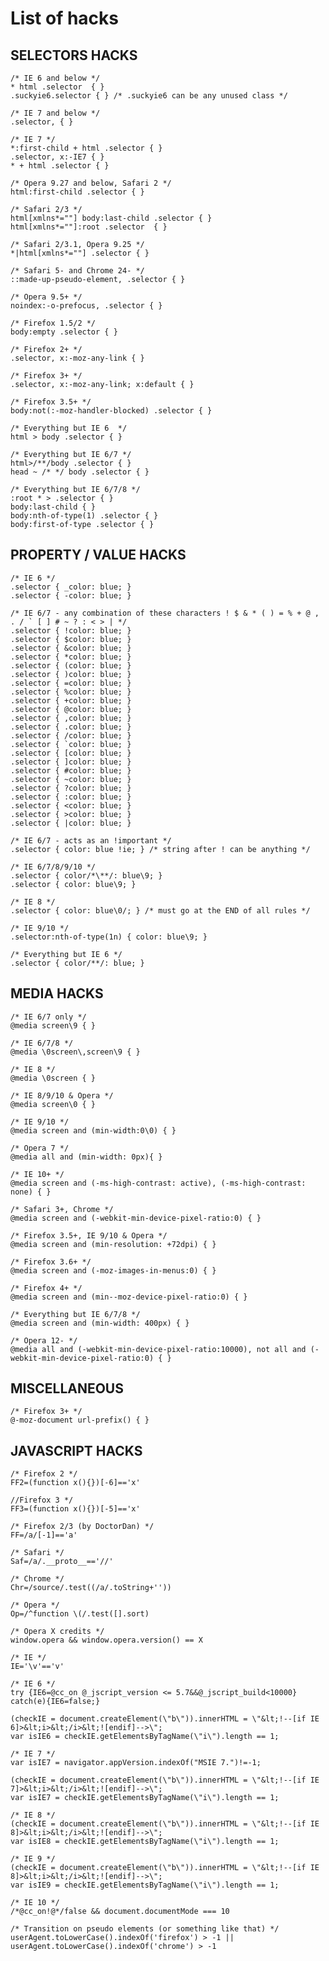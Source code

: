 # List of hacks

## SELECTORS HACKS

	/* IE 6 and below */
	* html .selector  { }
	.suckyie6.selector { } /* .suckyie6 can be any unused class */
	
	/* IE 7 and below */
	.selector, { } 
	 
	/* IE 7 */
	*:first-child + html .selector { } 
	.selector, x:-IE7 { } 
	* + html .selector { } 

	/* Opera 9.27 and below, Safari 2 */
	html:first-child .selector { }

	/* Safari 2/3 */
	html[xmlns*=""] body:last-child .selector { }
	html[xmlns*=""]:root .selector  { }

	/* Safari 2/3.1, Opera 9.25 */
	*|html[xmlns*=""] .selector { }

	/* Safari 5- and Chrome 24- */
	::made-up-pseudo-element, .selector { }

	/* Opera 9.5+ */
	noindex:-o-prefocus, .selector { }

	/* Firefox 1.5/2 */
	body:empty .selector { }

	/* Firefox 2+ */
	.selector, x:-moz-any-link { }

	/* Firefox 3+ */
	.selector, x:-moz-any-link; x:default { }

	/* Firefox 3.5+ */
	body:not(:-moz-handler-blocked) .selector { }

	/* Everything but IE 6  */
	html > body .selector { }

	/* Everything but IE 6/7 */
	html>/**/body .selector { }
	head ~ /* */ body .selector { } 

	/* Everything but IE 6/7/8 */
	:root * > .selector { }
	body:last-child { }
	body:nth-of-type(1) .selector { }
	body:first-of-type .selector { }

## PROPERTY / VALUE HACKS

	/* IE 6 */ 
	.selector { _color: blue; }
	.selector { -color: blue; }
	 
	/* IE 6/7 - any combination of these characters ! $ & * ( ) = % + @ , . / ` [ ] # ~ ? : < > | */
	.selector { !color: blue; }
	.selector { $color: blue; }
	.selector { &color: blue; }
	.selector { *color: blue; }
	.selector { (color: blue; }
	.selector { )color: blue; }
	.selector { =color: blue; }
	.selector { %color: blue; }
	.selector { +color: blue; }
	.selector { @color: blue; }
	.selector { ,color: blue; }
	.selector { .color: blue; }
	.selector { /color: blue; }
	.selector { `color: blue; }
	.selector { [color: blue; }
	.selector { ]color: blue; }
	.selector { #color: blue; }
	.selector { ~color: blue; }
	.selector { ?color: blue; }
	.selector { :color: blue; }
	.selector { <color: blue; }
	.selector { >color: blue; }
	.selector { |color: blue; }

	/* IE 6/7 - acts as an !important */
	.selector { color: blue !ie; } /* string after ! can be anything */
 
	/* IE 6/7/8/9/10 */
	.selector { color/*\**/: blue\9; }
	.selector { color: blue\9; }

	/* IE 8 */
	.selector { color: blue\0/; } /* must go at the END of all rules */

	/* IE 9/10 */
	.selector:nth-of-type(1n) { color: blue\9; }

	/* Everything but IE 6 */
	.selector { color/**/: blue; }

## MEDIA HACKS

	/* IE 6/7 only */
	@media screen\9 { }
	 
	/* IE 6/7/8 */
	@media \0screen\,screen\9 { } 
	 
	/* IE 8 */
	@media \0screen { }
	 
	/* IE 8/9/10 & Opera */
	@media screen\0 { }

	/* IE 9/10 */
	@media screen and (min-width:0\0) { }

	/* Opera 7 */
	@media all and (min-width: 0px){ }

	/* IE 10+ */
	@media screen and (-ms-high-contrast: active), (-ms-high-contrast: none) { }

	/* Safari 3+, Chrome */
	@media screen and (-webkit-min-device-pixel-ratio:0) { }

	/* Firefox 3.5+, IE 9/10 & Opera */
	@media screen and (min-resolution: +72dpi) { }

	/* Firefox 3.6+ */
	@media screen and (-moz-images-in-menus:0) { }

	/* Firefox 4+ */ 
    @media screen and (min--moz-device-pixel-ratio:0) { }

	/* Everything but IE 6/7/8 */ 
	@media screen and (min-width: 400px) { }

	/* Opera 12- */
	@media all and (-webkit-min-device-pixel-ratio:10000), not all and (-webkit-min-device-pixel-ratio:0) { }


## MISCELLANEOUS

	/* Firefox 3+ */
	@-moz-document url-prefix() { }


## JAVASCRIPT HACKS

	/* Firefox 2 */
	FF2=(function x(){})[-6]=='x'

	//Firefox 3 */ 
	FF3=(function x(){})[-5]=='x'

	/* Firefox 2/3 (by DoctorDan) */
	FF=/a/[-1]=='a'

	/* Safari */
	Saf=/a/.__proto__=='//'

	/* Chrome */
	Chr=/source/.test((/a/.toString+''))

	/* Opera */
	Op=/^function \(/.test([].sort)

	/* Opera X credits */
	window.opera && window.opera.version() == X

	/* IE */
	IE='\v'=='v'

	/* IE 6 */
	try {IE6=@cc_on @_jscript_version <= 5.7&&@_jscript_build<10000} catch(e){IE6=false;}

	(checkIE = document.createElement(\"b\")).innerHTML = \"&lt;!--[if IE 6]>&lt;i>&lt;/i>&lt;![endif]-->\";
	var isIE6 = checkIE.getElementsByTagName(\"i\").length == 1;

	/* IE 7 */
	var isIE7 = navigator.appVersion.indexOf("MSIE 7.")!=-1;

	(checkIE = document.createElement(\"b\")).innerHTML = \"&lt;!--[if IE 7]>&lt;i>&lt;/i>&lt;![endif]-->\";
	var isIE7 = checkIE.getElementsByTagName(\"i\").length == 1;
	
	/* IE 8 */
	(checkIE = document.createElement(\"b\")).innerHTML = \"&lt;!--[if IE 8]>&lt;i>&lt;/i>&lt;![endif]-->\";
	var isIE8 = checkIE.getElementsByTagName(\"i\").length == 1;

	/* IE 9 */
	(checkIE = document.createElement(\"b\")).innerHTML = \"&lt;!--[if IE 8]>&lt;i>&lt;/i>&lt;![endif]-->\";
	var isIE9 = checkIE.getElementsByTagName(\"i\").length == 1;

	/* IE 10 */
	/*@cc_on!@*/false && document.documentMode === 10

	/* Transition on pseudo elements (or something like that) */
	userAgent.toLowerCase().indexOf('firefox') > -1 || userAgent.toLowerCase().indexOf('chrome') > -1
